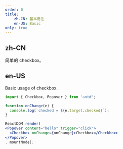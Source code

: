 ```yaml
---
order: 0
title:
    zh-CN: 基本用法
    en-US: Basic
only: true
---
```


## zh-CN

简单的 checkbox。

## en-US

Basic usage of checkbox.

````jsx
import { Checkbox, Popover } from 'antd';

function onChange(e) {
  console.log(`checked = ${e.target.checked}`);
}

ReactDOM.render(
<Popover content="hello" trigger="click">
  <Checkbox onChange={onChange}>Checkbox</Checkbox>
</Popover>
, mountNode);
````
